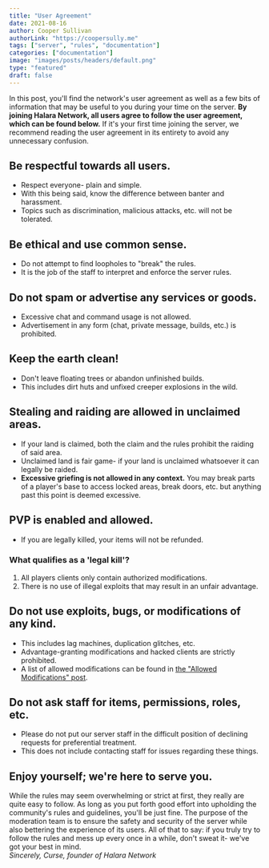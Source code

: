```yaml
---
title: "User Agreement"
date: 2021-08-16
author: Cooper Sullivan
authorLink: "https://coopersully.me"
tags: ["server", "rules", "documentation"]
categories: ["documentation"]
image: "images/posts/headers/default.png"
type: "featured"
draft: false
---
```


In this post, you'll find the network's user agreement as well as a few bits of information that may be useful to you during your time on the server.
**By joining Halara Network, all users agree to follow the user agreement, which can be found below.**
If it's your first time joining the server, we recommend reading the user agreement in its entirety to avoid any unnecessary confusion. 

## Be respectful towards all users.
- Respect everyone- plain and simple.
- With this being said, know the difference between banter and harassment.
- Topics such as discrimination, malicious attacks, etc. will not be tolerated.

## Be ethical and use common sense.
- Do not attempt to find loopholes to "break" the rules.
- It is the job of the staff to interpret and enforce the server rules.

## Do not spam or advertise any services or goods.
- Excessive chat and command usage is not allowed.
- Advertisement in any form (chat, private message, builds, etc.) is prohibited.

## Keep the earth clean! 
- Don't leave floating trees or abandon unfinished builds.
- This includes dirt huts and unfixed creeper explosions in the wild.

## Stealing and raiding are allowed in unclaimed areas.
- If your land is claimed, both the claim and the rules prohibit the raiding of said area.
- Unclaimed land is fair game- if your land is unclaimed whatsoever it can legally be raided.
- **Excessive griefing is not allowed in any context.** You may break parts of a player's base to access locked areas, break doors, etc. but anything past this point is deemed excessive.

## PVP is enabled and allowed.
- If you are legally killed, your items will not be refunded.
### What qualifies as a 'legal kill'?
1. All players clients only contain authorized modifications.
2. There is no use of illegal exploits that may result in an unfair advantage.

## Do not use exploits, bugs, or modifications of any kind.
- This includes lag machines, duplication glitches, etc.
- Advantage-granting modifications and hacked clients are strictly prohibited.
- A list of allowed modifications can be found in [the "Allowed Modifications" post](/blog/allowed-modifications/).

## Do not ask staff for items, permissions, roles, etc.
- Please do not put our server staff in the difficult position of declining requests for preferential treatment.
- This does not include contacting staff for issues regarding these things.

## Enjoy yourself; we're here to serve you.
While the rules may seem overwhelming or strict at first, they really are quite easy to follow.
As long as you put forth good  effort into upholding the community's rules and guidelines, you'll be just fine.
The purpose of the moderation team is to ensure the safety  and security of the server while also bettering the experience of its users.
All of that to say: if you truly try to follow the rules and mess up every once in a while, don't sweat it- we've got your best in mind.  
*Sincerely, Curse, founder of Halara Network*